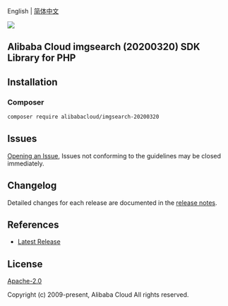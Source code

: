 English | [简体中文](README-CN.md)

![](https://aliyunsdk-pages.alicdn.com/icons/AlibabaCloud.svg)

## Alibaba Cloud imgsearch (20200320) SDK Library for PHP

## Installation

### Composer

```bash
composer require alibabacloud/imgsearch-20200320
```

## Issues

[Opening an Issue](https://github.com/aliyun/alibabacloud-sdk/issues/new), Issues not conforming to the guidelines may be closed immediately.

## Changelog

Detailed changes for each release are documented in the [release notes](./ChangeLog.txt).

## References

* [Latest Release](https://github.com/aliyun/alibabacloud-sdk)

## License

[Apache-2.0](http://www.apache.org/licenses/LICENSE-2.0)

Copyright (c) 2009-present, Alibaba Cloud All rights reserved.
